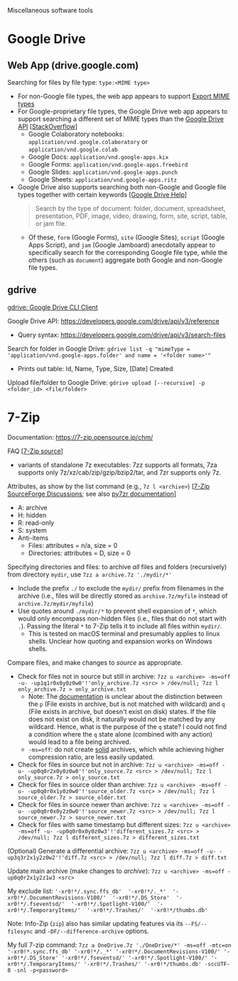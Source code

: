 Miscellaneous software tools

# Google Drive

## Web App (drive.google.com)

Searching for files by file type: `type:<MIME type>`
- For non-Google file types, the web app appears to support [Export MIME types](https://developers.google.com/drive/api/guides/ref-export-formats)
- For Google-proprietary file types, the Google Drive web app appears to support searching a different set of MIME types than the [Google Drive API](https://developers.google.com/drive/api/guides/mime-types) [[StackOverflow](https://webapps.stackexchange.com/questions/160544/how-to-find-google-proprietary-files-docs-slides-sheets-drawings-etc)]
  - Google Colaboratory notebooks: `application/vnd.google.colaboratory` or `application/vnd.google.colab`
  - Google Docs: `application/vnd.google-apps.kix`
  - Google Forms: `application/vnd.google-apps.freebird`
  - Google Slides: `application/vnd.google-apps.punch`
  - Google Sheets: `application/vnd.google-apps.ritz`
- Google Drive also supports searching both non-Google and Google file types together with certain keywords [[Google Drive Help](https://support.google.com/drive/answer/2375114)]
  > Search by the type of document: folder, document, spreadsheet, presentation, PDF, image, video, drawing, form, site, script, table, or jam file.
  - Of these, `form` (Google Forms), `site` (Google Sites), `script` (Google Apps Script), and `jam` (Google Jamboard) anecdotally appear to specifically search for the corresponding Google file type, while the others (such as `document`) aggregate both Google and non-Google file types.

## gdrive

[gdrive: Google Drive CLI Client](https://github.com/gdrive-org/gdrive)

Google Drive API: https://developers.google.com/drive/api/v3/reference
- Query syntax: https://developers.google.com/drive/api/v3/search-files

Search for folder in Google Drive: `gdrive list -q "mimeType = 'application/vnd.google-apps.folder' and name = '<folder name>'"`
- Prints out table: Id, Name, Type, Size, [Date] Created

Upload file/folder to Google Drive: `gdrive upload [--recursive] -p <folder_id> <file/folder>`

# 7-Zip

Documentation: https://7-zip.opensource.jp/chm/

FAQ [[7-Zip source](https://sourceforge.net/projects/sevenzip/files/7-Zip/23.01/7z2301-src.tar.xz/download)]
- variants of standalone 7z executables: 7zz supports all formats, 7za supports only 7z/xz/cab/zip/gzip/bzip2/tar, and 7zr supports only 7z.

Attributes, as show by the list command (e.g., `7z l <archive>`) [[7-Zip SourceForge Discussions](https://sourceforge.net/p/sevenzip/discussion/45797/thread/007e2626/); see also [py7zr documentation](https://py7zr.readthedocs.io/en/latest/archive_format.html#attribute)]
- A: archive
- H: hidden
- R: read-only
- S: system
- Anti-items
  - Files: attributes = n/a, size = 0
  - Directories: attributes = D, size = 0

Specifying directories and files: to archive *all* files and folders (recursively) from directory `mydir`, use `7zz a archive.7z './mydir/*'`
- Include the prefix `./` to exclude the `mydir/` prefix from filenames in the archive (i.e., files will be directly stored as `archive.7z/myfile` instead of `archive.7z/mydir/myfile`)
- Use quotes around `./mydir/*` to prevent shell expansion of `*`, which would only encompass non-hidden files (i.e., files that do not start with `.`). Passing the literal `*` to 7-Zip tells it to include all files within `mydir/`.
  - This is tested on macOS terminal and presumably applies to linux shells. Unclear how quoting and expansion works on Windows shells.

Compare files, and make changes to *source* as appropriate.
- Check for files not in source but still in archive: `7zz u <archive> -ms=off -u- -up1q1r0x0y0z0w0'!'only_archive.7z <src> > /dev/null; 7zz l only_archive.7z > only_archive.txt`
  - Note: The [documentation](https://7-zip.opensource.jp/chm/cmdline/switches/update.htm) is unclear about the distinction between the `p` (File exists in archive, but is not matched with wildcard) and `q` (File exists in archive, but doesn't exist on disk) states. If the file does not exist on disk, it naturally would not be matched by any wildcard. Hence, what is the purpose of the `q` state? I could not find a condition where the `q` state alone (combined with any action) would lead to a file being archived.
  - `-ms=off`: do not create [solid](https://7-zip.opensource.jp/chm4/cmdline/switches/method.htm#Solid) archives, which while achieving higher compression ratio, are less easily updated.
- Check for files in source but not in archive: `7zz u <archive> -ms=off -u- -up0q0r2x0y0z0w0'!'only_source.7z <src> > /dev/null; 7zz l only_source.7z > only_source.txt`
- Check for files in source older than archive: `7zz u <archive> -ms=off -u- -up0q0r0x1y0z0w0'!'source_older.7z <src> > /dev/null; 7zz l source_older.7z > source_older.txt`
- Check for files in source newer than archive: `7zz u <archive> -ms=off -u- -up0q0r0x0y2z0w0'!'source_newer.7z <src> > /dev/null; 7zz l source_newer.7z > source_newer.txt`
- Check for files with same timestamp but different sizes: `7zz u <archive> -ms=off -u- -up0q0r0x0y0z0w3'!'different_sizes.7z <src> > /dev/null; 7zz l different_sizes.7z > different_sizes.txt`

(Optional) Generate a differential archive: `7zz u <archive> -ms=off -u- -up3q3r2x1y2z0w2'!'diff.7z <src> > /dev/null; 7zz l diff.7z > diff.txt`

Update main archive (make changes to *archive*): `7zz u <archive> -ms=off -up0q0r2x1y2z1w3 <src>`

My exclude list: `'-xr0!*/.sync.ffs_db'  '-xr0!*/._*'  '-xr0!*/.DocumentRevisions-V100/'  '-xr0!*/.DS_Store'  '-xr0!*/.fseventsd/'  '-xr0!*/.Spotlight-V100/'  '-xr0!*/.TemporaryItems/'  '-xr0!*/.Trashes/'  '-xr0!*/thumbs.db'`

Note: Info-Zip (`zip`) also has similar updating features via its `--FS/--filesync` and `-DF/--difference-archive` options.

My full 7-zip command: `7zz a OneDrive.7z './OneDrive/*' -ms=off -mtc=on '-xr0!*.sync.ffs_db' '-xr0!*/._*' '-xr0!*/.DocumentRevisions-V100/' '-xr0!*/.DS_Store' '-xr0!*/.fseventsd/' '-xr0!*/.Spotlight-V100/' '-xr0!*/.TemporaryItems/' '-xr0!*/.Trashes/' '-xr0!*/thumbs.db' -sccUTF-8 -snl -p<password>`